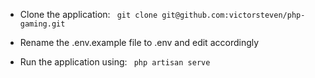 - Clone the application:
 ``` git clone git@github.com:victorsteven/php-gaming.git```

- Rename the .env.example file to .env and edit accordingly

- Run the application using:
``` php artisan serve```




